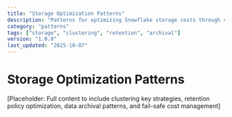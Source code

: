 ```yaml
---
title: "Storage Optimization Patterns"
description: "Patterns for optimizing Snowflake storage costs through clustering, retention policies, and archival strategies"
category: "patterns"
tags: ["storage", "clustering", "retention", "archival"]
version: "1.0.0"
last_updated: "2025-10-07"
---
```


# Storage Optimization Patterns

[Placeholder: Full content to include clustering key strategies, retention policy optimization, data archival patterns, and fail-safe cost management]
